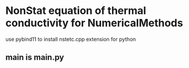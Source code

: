 # NonStat equation of thermal conductivity for NumericalMethods
use pybind11 to install nstetc.cpp extension for python

## main is main.py
